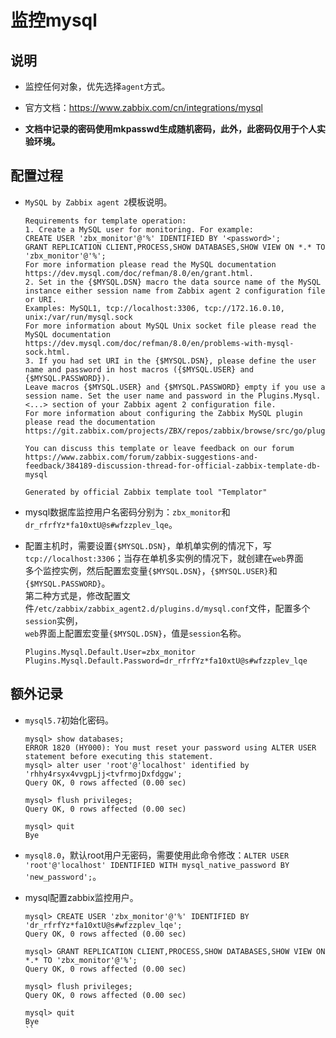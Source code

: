 # 监控mysql


## 说明
- 监控任何对象，优先选择`agent`方式。

- 官方文档：https://www.zabbix.com/cn/integrations/mysql

- **文档中记录的密码使用mkpasswd生成随机密码，此外，此密码仅用于个人实验环境。**


## 配置过程
- `MySQL by Zabbix agent 2`模板说明。
  ```
  Requirements for template operation:
  1. Create a MySQL user for monitoring. For example:
  CREATE USER 'zbx_monitor'@'%' IDENTIFIED BY '<password>';
  GRANT REPLICATION CLIENT,PROCESS,SHOW DATABASES,SHOW VIEW ON *.* TO 'zbx_monitor'@'%';
  For more information please read the MySQL documentation https://dev.mysql.com/doc/refman/8.0/en/grant.html.
  2. Set in the {$MYSQL.DSN} macro the data source name of the MySQL instance either session name from Zabbix agent 2 configuration file or URI.
  Examples: MySQL1, tcp://localhost:3306, tcp://172.16.0.10, unix:/var/run/mysql.sock
  For more information about MySQL Unix socket file please read the MySQL documentation https://dev.mysql.com/doc/refman/8.0/en/problems-with-mysql-sock.html.
  3. If you had set URI in the {$MYSQL.DSN}, please define the user name and password in host macros ({$MYSQL.USER} and {$MYSQL.PASSWORD}).
  Leave macros {$MYSQL.USER} and {$MYSQL.PASSWORD} empty if you use a session name. Set the user name and password in the Plugins.Mysql.<...> section of your Zabbix agent 2 configuration file.
  For more information about configuring the Zabbix MySQL plugin please read the documentation https://git.zabbix.com/projects/ZBX/repos/zabbix/browse/src/go/plugins/mysql/README.md.
  
  You can discuss this template or leave feedback on our forum https://www.zabbix.com/forum/zabbix-suggestions-and-feedback/384189-discussion-thread-for-official-zabbix-template-db-mysql
  
  Generated by official Zabbix template tool "Templator"
  ```

- mysql数据库监控用户名密码分别为：`zbx_monitor`和`dr_rfrfYz*fa10xtU@s#wfzzplev_lqe`。

- 配置主机时，需要设置`{$MYSQL.DSN}`，单机单实例的情况下，写`tcp://localhost:3306`；当存在单机多实例的情况下，就创建在`web`界面  
  多个监控实例，然后配置宏变量`{$MYSQL.DSN}`，`{$MYSQL.USER}`和`{$MYSQL.PASSWORD}`。  
  第二种方式是，修改配置文件`/etc/zabbix/zabbix_agent2.d/plugins.d/mysql.conf`文件，配置多个`session`实例，  
  `web`界面上配置宏变量`{$MYSQL.DSN}`，值是`session`名称。
  ```
  Plugins.Mysql.Default.User=zbx_monitor
  Plugins.Mysql.Default.Password=dr_rfrfYz*fa10xtU@s#wfzzplev_lqe
  ```



## 额外记录
- `mysql5.7`初始化密码。
    ```shell
    mysql> show databases;
    ERROR 1820 (HY000): You must reset your password using ALTER USER statement before executing this statement.
    mysql> alter user 'root'@'localhost' identified by 'rhhy4rsyx4vvgpLjj<tvfrmojDxfdggw';
    Query OK, 0 rows affected (0.00 sec)
    
    mysql> flush privileges;
    Query OK, 0 rows affected (0.00 sec)
    
    mysql> quit
    Bye
    ```

- `mysql8.0`，默认root用户无密码，需要使用此命令修改：`ALTER USER 'root'@'localhost' IDENTIFIED WITH mysql_native_password BY 'new_password';`。

- mysql配置zabbix监控用户。
    ```shell
    mysql> CREATE USER 'zbx_monitor'@'%' IDENTIFIED BY 'dr_rfrfYz*fa10xtU@s#wfzzplev_lqe';
    Query OK, 0 rows affected (0.00 sec)
    
    mysql> GRANT REPLICATION CLIENT,PROCESS,SHOW DATABASES,SHOW VIEW ON *.* TO 'zbx_monitor'@'%';
    Query OK, 0 rows affected (0.00 sec)
    
    mysql> flush privileges;
    Query OK, 0 rows affected (0.00 sec)
    
    mysql> quit
    Bye
    ``